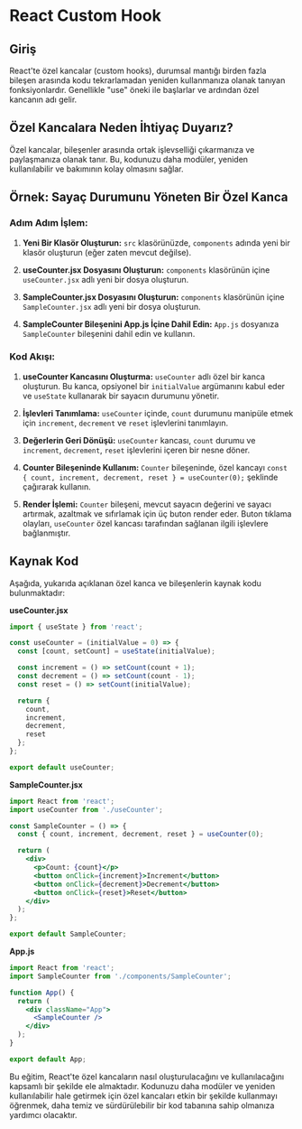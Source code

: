 # React Custom Hook

## Giriş

React'te özel kancalar (custom hooks), durumsal mantığı birden fazla bileşen arasında kodu tekrarlamadan yeniden kullanmanıza olanak tanıyan fonksiyonlardır. Genellikle "use" öneki ile başlarlar ve ardından özel kancanın adı gelir.

## Özel Kancalara Neden İhtiyaç Duyarız?

Özel kancalar, bileşenler arasında ortak işlevselliği çıkarmanıza ve paylaşmanıza olanak tanır. Bu, kodunuzu daha modüler, yeniden kullanılabilir ve bakımının kolay olmasını sağlar.

## Örnek: Sayaç Durumunu Yöneten Bir Özel Kanca

### Adım Adım İşlem:

1. **Yeni Bir Klasör Oluşturun:**
   `src` klasörünüzde, `components` adında yeni bir klasör oluşturun (eğer zaten mevcut değilse).

2. **useCounter.jsx Dosyasını Oluşturun:**
   `components` klasörünün içine `useCounter.jsx` adlı yeni bir dosya oluşturun.

3. **SampleCounter.jsx Dosyasını Oluşturun:**
   `components` klasörünün içine `SampleCounter.jsx` adlı yeni bir dosya oluşturun.

4. **SampleCounter Bileşenini App.js İçine Dahil Edin:**
   `App.js` dosyanıza `SampleCounter` bileşenini dahil edin ve kullanın.

### Kod Akışı:

1. **useCounter Kancasını Oluşturma:**
   `useCounter` adlı özel bir kanca oluşturun. Bu kanca, opsiyonel bir `initialValue` argümanını kabul eder ve `useState` kullanarak bir sayacın durumunu yönetir.

2. **İşlevleri Tanımlama:**
   `useCounter` içinde, `count` durumunu manipüle etmek için `increment`, `decrement` ve `reset` işlevlerini tanımlayın.

3. **Değerlerin Geri Dönüşü:**
   `useCounter` kancası, `count` durumu ve `increment`, `decrement`, `reset` işlevlerini içeren bir nesne döner.

4. **Counter Bileşeninde Kullanım:**
   `Counter` bileşeninde, özel kancayı `const { count, increment, decrement, reset } = useCounter(0);` şeklinde çağırarak kullanın.

5. **Render İşlemi:**
   `Counter` bileşeni, mevcut sayacın değerini ve sayacı artırmak, azaltmak ve sıfırlamak için üç buton render eder. Buton tıklama olayları, `useCounter` özel kancası tarafından sağlanan ilgili işlevlere bağlanmıştır.

## Kaynak Kod

Aşağıda, yukarıda açıklanan özel kanca ve bileşenlerin kaynak kodu bulunmaktadır:

**useCounter.jsx**
```jsx
import { useState } from 'react';

const useCounter = (initialValue = 0) => {
  const [count, setCount] = useState(initialValue);

  const increment = () => setCount(count + 1);
  const decrement = () => setCount(count - 1);
  const reset = () => setCount(initialValue);

  return {
    count,
    increment,
    decrement,
    reset
  };
};

export default useCounter;
```

**SampleCounter.jsx**
```jsx
import React from 'react';
import useCounter from './useCounter';

const SampleCounter = () => {
  const { count, increment, decrement, reset } = useCounter(0);

  return (
    <div>
      <p>Count: {count}</p>
      <button onClick={increment}>Increment</button>
      <button onClick={decrement}>Decrement</button>
      <button onClick={reset}>Reset</button>
    </div>
  );
};

export default SampleCounter;
```

**App.js**
```jsx
import React from 'react';
import SampleCounter from './components/SampleCounter';

function App() {
  return (
    <div className="App">
      <SampleCounter />
    </div>
  );
}

export default App;
```

Bu eğitim, React'te özel kancaların nasıl oluşturulacağını ve kullanılacağını kapsamlı bir şekilde ele almaktadır. Kodunuzu daha modüler ve yeniden kullanılabilir hale getirmek için özel kancaları etkin bir şekilde kullanmayı öğrenmek, daha temiz ve sürdürülebilir bir kod tabanına sahip olmanıza yardımcı olacaktır.